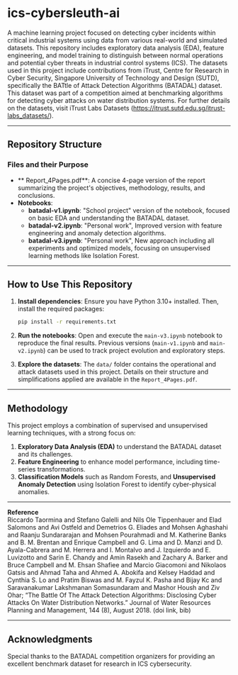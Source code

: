 # ics-cybersleuth-ai

A machine learning project focused on detecting cyber incidents within critical industrial systems using data from various real-world and simulated datasets. This repository includes exploratory data analysis (EDA), feature engineering, and model training to distinguish between normal operations and potential cyber threats in industrial control systems (ICS). The datasets used in this project include contributions from iTrust, Centre for Research in Cyber Security, Singapore University of Technology and Design (SUTD), specifically the BATtle of Attack Detection Algorithms (BATADAL) dataset. This dataset was part of a competition aimed at benchmarking algorithms for detecting cyber attacks on water distribution systems. For further details on the datasets, visit iTrust Labs Datasets (https://itrust.sutd.edu.sg/itrust-labs_datasets/).

---

## Repository Structure

### Files and their Purpose

- ** Report_4Pages.pdf**: A concise 4-page version of the report summarizing the project's objectives, methodology, results, and conclusions.
- **Notebooks**:
    - **batadal-v1.ipynb**: "School project" version of the notebook, focused on basic EDA and understanding the BATADAL dataset.
    - **batadal-v2.ipynb**: "Personal work", Improved version with feature engineering and anomaly detection algorithms.
    - **batadal-v3.ipynb**: "Personal work", New approach including all experiments and optimized models, focusing on unsupervised learning methods like Isolation Forest.

---

## How to Use This Repository

1. **Install dependencies**:
   Ensure you have Python 3.10+ installed. Then, install the required packages:
   ```bash
   pip install -r requirements.txt
   ```

2. **Run the notebooks**:
   Open and execute the `main-v3.ipynb` notebook to reproduce the final results. Previous versions (`main-v1.ipynb` and `main-v2.ipynb`) can be used to track project evolution and exploratory steps.

3. **Explore the datasets**:
   The `data/` folder contains the operational and attack datasets used in this project. Details on their structure and simplifications applied are available in the `Report_4Pages.pdf`.

---

## Methodology

This project employs a combination of supervised and unsupervised learning techniques, with a strong focus on:
1. **Exploratory Data Analysis (EDA)** to understand the BATADAL dataset and its challenges.
2. **Feature Engineering** to enhance model performance, including time-series transformations.
3. **Classification Models** such as Random Forests, and **Unsupervised Anomaly Detection** using Isolation Forest to identify cyber-physical anomalies.

---

**Reference**  
Riccardo Taormina and Stefano Galelli and Nils Ole Tippenhauer and Elad Salomons and Avi Ostfeld and Demetrios G. Eliades and Mohsen Aghashahi and Raanju Sundararajan and Mohsen Pourahmadi and M. Katherine Banks and B. M. Brentan and Enrique Campbell and G. Lima and D. Manzi and D. Ayala-Cabrera and M. Herrera and I. Montalvo and J. Izquierdo and E. Luvizotto and Sarin E. Chandy and Amin Rasekh and Zachary A. Barker and Bruce Campbell and M. Ehsan Shafiee and Marcio Giacomoni and Nikolaos Gatsis and Ahmad Taha and Ahmed A. Abokifa and Kelsey Haddad and Cynthia S. Lo and Pratim Biswas and M. Fayzul K. Pasha and Bijay Kc and Saravanakumar Lakshmanan Somasundaram and Mashor Housh and Ziv Ohar; “The Battle Of The Attack Detection Algorithms: Disclosing Cyber Attacks On Water Distribution Networks.” Journal of Water Resources Planning and Management, 144 (8), August 2018. (doi link, bib)

---

## Acknowledgments

Special thanks to the BATADAL competition organizers for providing an excellent benchmark dataset for research in ICS cybersecurity.
